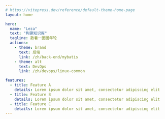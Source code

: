 ```yaml
---
# https://vitepress.dev/reference/default-theme-home-page
layout: home

hero:
  name: "Leza"
  text: "构建知识库"
  tagline: 数着一圈圈年轮
  actions:
    - theme: brand
      text: 后端
      link: /zh/back-end/mybatis
    - theme: alt
      text: DevOps
      link: /zh/devops/linux-common

features:
  - title: Feature A
    details: Lorem ipsum dolor sit amet, consectetur adipiscing elit
  - title: Feature B
    details: Lorem ipsum dolor sit amet, consectetur adipiscing elit
  - title: Feature C
    details: Lorem ipsum dolor sit amet, consectetur adipiscing elit
---
```


